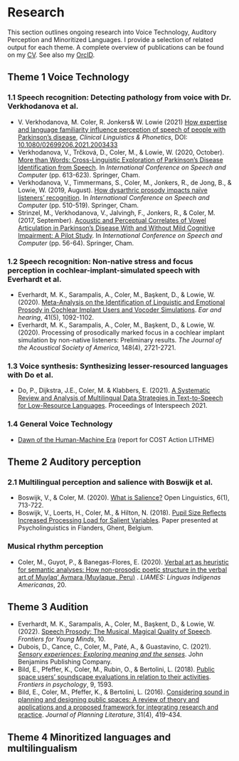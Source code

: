 # Research
This section outlines ongoing research into Voice Technology, Auditory Perception and Minoritized Languages. I provide a selection of related output for each theme. A complete overview of publications can be found on my [CV](https://www.overleaf.com/read/hdtxvkzbzyzq). See also my [OrcID](https://orcid.org/0000-0002-7631-5063).

## Theme 1 Voice Technology
### 1.1 Speech recognition: Detecting pathology from voice with Dr. Verkhodanova et al.
- V. Verkhodanova, M. Coler, R. Jonkers\& W. Lowie (2021) [How expertise and language familiarity influence perception of speech of people with Parkinson’s disease](https://research.rug.nl/en/publications/how-expertise-and-language-familiarity-influence-perception-of-sp), _Clinical Linguistics & Phonetics_, DOI: [10.1080/02699206.2021.2003433](https://doi.org/10.1080/02699206.2021.2003433)
- Verkhodanova, V., Trčková, D., Coler, M., \& Lowie, W. (2020, October). [More than Words: Cross-Linguistic Exploration of Parkinson’s Disease Identification from Speech](https://research.rug.nl/en/publications/more-than-words-cross-linguistic-exploration-of-parkinsons-diseas). In _International Conference on Speech and Computer_ (pp. 613-623). Springer, Cham.
- Verkhodanova, V., Timmermans, S., Coler, M., Jonkers, R., de Jong, B., \& Lowie, W. (2019, August). [How dysarthric prosody impacts naïve listeners’ recognition](https://research.rug.nl/en/publications/how-dysarthric-prosody-impacts-na%C3%AFve-listeners-recognition). In _International Conference on Speech and Computer_ (pp. 510-519). Springer, Cham.
- Strinzel, M., Verkhodanova, V., Jalvingh, F., Jonkers, R., \& Coler, M. (2017, September). [Acoustic and Perceptual Correlates of Vowel Articulation in Parkinson’s Disease With and Without Mild Cognitive Impairment: A Pilot Study](https://research.rug.nl/en/publications/acoustic-and-perceptual-correlates-of-vowel-articulation-in-parki). In _International Conference on Speech and Computer_ (pp. 56-64). Springer, Cham.

### 1.2 Speech recognition: Non-native stress and focus perception in cochlear-implant-simulated speech with Everhardt et al.
- Everhardt, M. K., Sarampalis, A., Coler, M., Başkent, D., & Lowie, W. (2020). [Meta-Analysis on the Identification of Linguistic and Emotional Prosody in Cochlear Implant Users and Vocoder Simulations](https://research.rug.nl/en/publications/meta-analysis-on-the-identification-of-linguistic-and-emotional-p). _Ear and hearing_, 41(5), 1092-1102.
- Everhardt, M. K., Sarampalis, A., Coler, M., Başkent, D., & Lowie, W. (2020). Processing of prosodically marked focus in a cochlear implant simulation by non-native listeners: Preliminary results. _The Journal of the Acoustical Society of America_, 148(4), 2721-2721.

### 1.3 Voice synthesis: Synthesizing lesser-resourced languages with Do et al.
-  Do, P., Dijkstra, J.E., Coler, M. \& Klabbers, E. (2021). [A Systematic Review and Analysis of Multilingual Data Strategies in Text-to-Speech for Low-Resource Languages](https://www.isca-speech.org/archive/pdfs/interspeech_2021/do21_interspeech.pdf). Proceedings of Interspeech 2021.

### 1.4 General Voice Technology
- [Dawn of the Human-Machine Era](https://jyx.jyu.fi/handle/123456789/75737) (report for COST Action LITHME)

## Theme 2 Auditory perception

### 2.1 Multilingual perception and salience with Boswijk et al.

- Boswijk, V., & Coler, M. (2020). [What is Salience?](https://research.rug.nl/en/publications/what-is-salience) Open Linguistics, 6(1), 713-722.
- Boswijk, V., Loerts, H., Coler, M., & Hilton, N. (2018). [Pupil Size Reflects Increased Processing Load for Salient Variables](https://research.rug.nl/en/publications/pupil-size-reflects-increased-processing-load-for-salient-variabl). Paper presented at Psycholinguistics in Flanders, Ghent, Belgium.

### Musical rhythm perception
- Coler, M., Guyot, P., & Banegas-Flores, E. (2020). [Verbal art as heuristic for semantic analyses: How non-prosodic poetic structure in the verbal art of Muylaq’ Aymara (Muylaque, Peru)](https://research.rug.nl/en/publications/verbal-art-as-heuristic-for-semantic-analyses-how-non-prosodic-po) . _LIAMES: Línguas Indígenas Americanas_, 20.

## Theme 3 Audition
- Everhardt, M. K., Sarampalis, A., Coler, M., Başkent, D., & Lowie, W. (2022). [Speech Prosody: The Musical, Magical Quality of Speech](https://research.rug.nl/en/publications/speech-prosody-the-musical-magical-quality-of-speech). _Frontiers for Young Minds_, 10.
- Dubois, D., Cance, C., Coler, M., Paté, A., \& Guastavino, C. (2021). [_Sensory experiences: Exploring meaning and the senses_](https://benjamins.com/catalog/celcr.24). John Benjamins Publishing Company.
- Bild, E., Pfeffer, K., Coler, M., Rubin, O., \& Bertolini, L. (2018). [Public space users’ soundscape evaluations in relation to their activities](https://pure.rug.nl/ws/portalfiles/portal/71389104/fpsyg_09_01593.pdf). _Frontiers in psychology_, 9, 1593.
- Bild, E., Coler, M., Pfeffer, K., & Bertolini, L. (2016). [Considering sound in planning and designing public spaces: A review of theory and applications and a proposed framework for integrating research and practice](https://research.rug.nl/en/publications/considering-sound-in-planning-and-designing-public-spaces-a-revie). _Journal of Planning Literature_, 31(4), 419-434. 

## Theme 4 Minoritized languages and multilingualism

